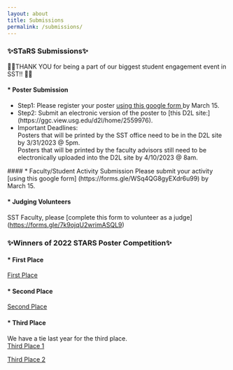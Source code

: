 ```yaml
---
layout: about
title: Submissions
permalink: /submissions/
---
```


<h3>✨STaRS Submissions✨</h3>

👏👏THANK YOU for being a part of our biggest student engagement event in SST!! 👏👏
   

#### * Poster Submission 
<ul>
<li>Step1: Please register your poster <a href="https://forms.gle/iHcEvjUf77Ki2guH7"> using this google form </a> by March 15. 
</li>

<li>
Step2: Submit an electronic version of the poster to [this D2L site:] (https://ggc.view.usg.edu/d2l/home/2559976).  
</li>
<li>
Important Deadlines: <br>
Posters that will be printed by the SST office need to be in the D2L site by 3/31/2023 @ 5pm.  <br>
Posters that will be printed by the faculty advisors still need to be electronically uploaded into the D2L site by 4/10/2023 @ 8am. <br>
</li>
</ul>
#### * Faculty/Student Activity Submission
Please submit your activity [using this google form] (https://forms.gle/WSq4QG8gyEXdr6u99) by March 15.

#### * Judging Volunteers
SST Faculty, please [complete this form to volunteer as a judge] (https://forms.gle/7k9ojqU2wrimASQL9)

<h3>✨Winners of 2022 STARS Poster Competition✨</h3>

#### * First Place
[First Place](/stars2023/images/2022STaRSFirstPlace.pdf)   

#### * Second Place
[Second Place](/stars2023/images/2022STaRSSecondPlace.pdf) 

#### * Third Place
We have a tie last year for the third place. <br/>
[Third Place 1](/stars2023/images/2022STaRSThirdPlaceTie1.pdf)   <br/>

[Third Place 2](/stars2023/images/2022STaRSThirdPlaceTie2.pdf)  <br/>
